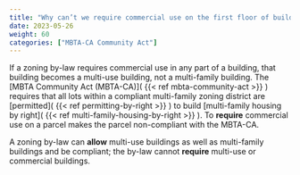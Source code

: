 ```yaml
---
title: "Why can’t we require commercial use on the first floor of buildings and remain compliant with the MBTA-CA?"
date: 2023-05-26
weight: 60
categories: ["MBTA-CA Community Act"]
---
```

If a zoning by-law requires commercial use in any part of a building, that building becomes a multi-use building, not a multi-family building. The [MBTA Community Act (MBTA-CA)]( {{< ref mbta-community-act >}} ) requires that all lots within a compliant multi-family zoning district are [permitted]( {{< ref permitting-by-right >}} ) to build [multi-family housing by right]( {{< ref multi-family-housing-by-right >}} ). To **require** commercial use on a parcel makes the parcel non-compliant with the MBTA-CA.

A zoning by-law can **allow** multi-use buildings as well as multi-family buildings and be compliant; the by-law cannot **require** multi-use or commercial buildings.

